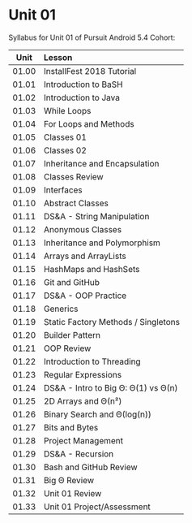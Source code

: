 # Unit 01

Syllabus for Unit 01 of Pursuit Android 5.4 Cohort:

|Unit|Lesson|
|:-:|:--|
|01.00|InstallFest 2018 Tutorial|
|01.01|Introduction to BaSH|
|01.02|Introduction to Java|
|01.03|While Loops|
|01.04|For Loops and Methods|
|01.05|Classes 01|
|01.06|Classes 02|
|01.07|Inheritance and Encapsulation|
|01.08|Classes Review|
|01.09|Interfaces|
|01.10|Abstract Classes|
|01.11|DS&A - String Manipulation|
|01.12|Anonymous Classes|
|01.13|Inheritance and Polymorphism|
|01.14|Arrays and ArrayLists|
|01.15|HashMaps and HashSets|
|01.16|Git and GitHub|
|01.17|DS&A - OOP Practice|
|01.18|Generics|
|01.19|Static Factory Methods / Singletons|
|01.20|Builder Pattern|
|01.21|OOP Review|
|01.22|Introduction to Threading|
|01.23|Regular Expressions|
|01.24|DS&A - Intro to Big Θ: Θ(1) vs Θ(n)|
|01.25|2D Arrays and Θ(n²)|
|01.26|Binary Search and Θ(log(n))|
|01.27|Bits and Bytes|
|01.28|Project Management|
|01.29|DS&A - Recursion|
|01.30|Bash and GitHub Review|
|01.31|Big Θ Review|
|01.32|Unit 01 Review|
|01.33|Unit 01 Project/Assessment|
